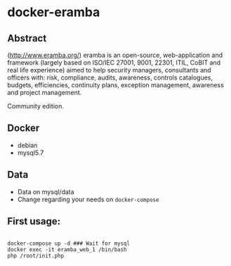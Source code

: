 # docker-eramba


## Abstract
(http://www.eramba.org/)
eramba is an open-source, web-application and framework (largely based on ISO/IEC 27001, 9001, 22301, ITIL, CoBIT and real life experience) aimed to help security managers, consultants and officers with: risk, compliance, audits, awareness, controls catalogues, budgets, efficiencies, continuity plans, exception management, awareness and project management.

Community edition.

## Docker
- debian 
- mysql5.7

## Data
- Data on mysql/data
- Change regarding your needs on ```docker-compose```

## First usage:
```

docker-compose up -d ### Wait for mysql
docker exec -it eramba_web_1 /bin/bash
php /root/init.php

```
